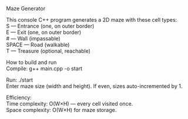 Maze Generator

This console C++ program generates a 2D maze with these cell types:  
    S — Entrance (one, on outer border)  
    E — Exit (one, on outer border)  
    # — Wall (impassable)  
    SPACE — Road (walkable)  
    T — Treasure (optional, reachable)  

How to build and run  
Compile: g++ main.cpp -o start  

Run: ./start  
Enter maze size (width and height). If even, sizes auto-incremented by 1.

Efficiency:  
    Time complexity: O(W×H) — every cell visited once.  
    Space complexity: O(W×H) for maze storage.